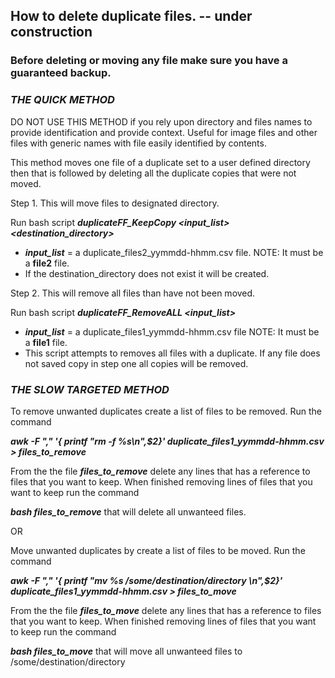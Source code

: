 ## How to delete duplicate files.   -- under construction  

### Before deleting or moving any file make sure you have a guaranteed backup.   

### *THE QUICK METHOD* ###
DO NOT USE THIS METHOD if you rely upon directory and files names to provide identification and provide context. Useful for image files and other files with generic names with file easily identified by contents. 

This method moves one file of a duplicate set to a user defined directory then that is followed by deleting all the duplicate copies that were not moved. 

Step 1.  This will move files to designated directory.  

Run bash script **_duplicateFF_KeepCopy \<input_list\> \<destination_directory\>_**
* **_input_list_** = a duplicate_files2_yymmdd-hhmm.csv file.  NOTE: It must be a **file2** file.
* If the destination_directory does not exist it will be created.

Step 2. This will remove all files than have not been moved.  

Run bash script **_duplicateFF_RemoveALL \<input_list\>_**  
* **_input_list_** = a duplicate_files1_yymmdd-hhmm.csv file  NOTE: It must be a **file1** file.
* This script attempts to removes all files with a duplicate. If any file does not saved copy in step one all copies will be removed.

### *THE SLOW TARGETED METHOD* ###
To remove unwanted duplicates create a list of files to be removed. Run the command

**_awk -F "," '{ printf "rm -f %s\n",$2}' duplicate_files1_yymmdd-hhmm.csv > files_to_remove_**

From the the file **_files_to_remove_** delete any lines that has a reference to files that you want to keep.  When finished removing lines of files that you want to keep run the command 

**_bash files_to_remove_**  that will delete all unwanteed files. 

OR

Move unwanted duplicates by create a list of files to be moved. Run the command

**_awk -F "," '{ printf "mv %s /some/destination/directory \n",$2}' duplicate_files1_yymmdd-hhmm.csv > files_to_move_**

From the the file **_files_to_move_** delete any lines that has a reference to files that you want to keep.  When finished removing lines of files that you want to keep run the command 

**_bash files_to_move_**  that will move all unwanteed files to /some/destination/directory    

